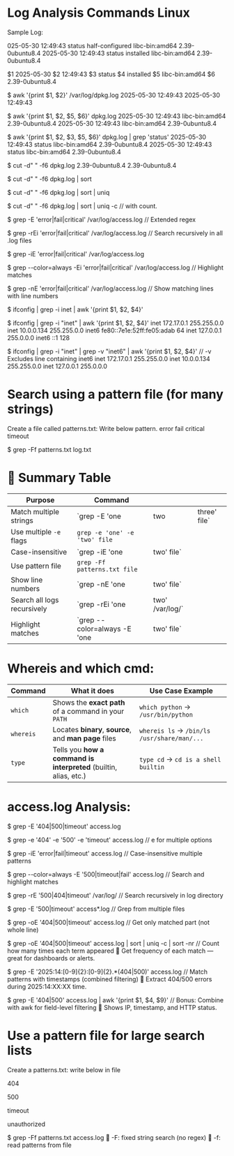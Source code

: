 # Log Analysis Commands Linux

Sample Log:

025-05-30 12:49:43 status half-configured libc-bin:amd64 2.39-0ubuntu8.4
2025-05-30 12:49:43 status installed libc-bin:amd64 2.39-0ubuntu8.4

$1 2025-05-30 
$2 12:49:43
$3 status
$4 installed
$5 libc-bin:amd64
$6 2.39-0ubuntu8.4

$ awk '{print $1, $2}' /var/log/dpkg.log
2025-05-30 12:49:43
2025-05-30 12:49:43

$ awk '{print $1, $2, $5, $6}' dpkg.log 
2025-05-30 12:49:43 libc-bin:amd64 2.39-0ubuntu8.4
2025-05-30 12:49:43 libc-bin:amd64 2.39-0ubuntu8.4

$ awk '{print $1, $2, $3, $5, $6}' dpkg.log | grep 'status'
2025-05-30 12:49:43 status libc-bin:amd64 2.39-0ubuntu8.4
2025-05-30 12:49:43 status libc-bin:amd64 2.39-0ubuntu8.4

$ cut -d" " -f6 dpkg.log 
2.39-0ubuntu8.4
2.39-0ubuntu8.4

$ cut -d" " -f6 dpkg.log | sort

$ cut -d" " -f6 dpkg.log | sort | uniq

$ cut -d" " -f6 dpkg.log | sort | uniq -c // with count.



$ grep -E 'error|fail|critical' /var/log/access.log      // Extended regex

$ grep -rEi 'error|fail|critical' /var/log/access.log    // Search recursively in all .log files

$ grep -iE 'error|fail|critical' /var/log/access.log

$ grep --color=always -Ei 'error|fail|critical' /var/log/access.log    //  Highlight matches

$ grep -nE 'error|fail|critical' /var/log/access.log    //  Show matching lines with line numbers

$ ifconfig | grep -i inet | awk '{print $1, $2, $4}'

$ ifconfig | grep -i "inet" | awk '{print $1, $2, $4}'
inet 172.17.0.1 255.255.0.0
inet 10.0.0.134 255.255.0.0
inet6 fe80::7e1e:52ff:fe05:adab 64
inet 127.0.0.1 255.0.0.0
inet6 ::1 128

$ ifconfig | grep -i "inet" | grep -v "inet6" | awk '{print $1, $2, $4}'   // -v Excludes line containing inet6
inet 172.17.0.1 255.255.0.0
inet 10.0.0.134 255.255.0.0
inet 127.0.0.1 255.0.0.0


# Search using a pattern file (for many strings)
Create a file called patterns.txt: Write below pattern.
error
fail
critical
timeout

$ grep -Ff patterns.txt log.txt

# 📌 Summary Table

| Purpose                     | Command                       |                  |               |
| --------------------------- | ----------------------------- | ---------------- | ------------- |
| Match multiple strings      | \`grep -E 'one                | two              | three' file\` |
| Use multiple `-e` flags     | `grep -e 'one' -e 'two' file` |                  |               |
| Case-insensitive            | \`grep -iE 'one               | two' file\`      |               |
| Use pattern file            | `grep -Ff patterns.txt file`  |                  |               |
| Show line numbers           | \`grep -nE 'one               | two' file\`      |               |
| Search all logs recursively | \`grep -rEi 'one              | two' /var/log/\` |               |
| Highlight matches           | \`grep --color=always -E 'one | two' file\`      |               |


# Whereis and which cmd:

| Command   | What it does                                                      | Use Case Example                            |
| --------- | ----------------------------------------------------------------- | ------------------------------------------- |
| `which`   | Shows the **exact path** of a command in your `PATH`              | `which python` → `/usr/bin/python`          |
| `whereis` | Locates **binary**, **source**, and **man page** files            | `whereis ls` → `/bin/ls /usr/share/man/...` |
| `type`    | Tells you **how a command is interpreted** (builtin, alias, etc.) | `type cd` → `cd is a shell builtin`         |



# access.log Analysis:

$ grep -E '404|500|timeout' access.log

$ grep -e '404' -e '500' -e 'timeout' access.log    // e for multiple options

$ grep -iE 'error|fail|timeout' access.log    //  Case-insensitive multiple patterns

$ grep --color=always -E '500|timeout|fail' access.log  // Search and highlight matches

$ grep -rE '500|404|timeout' /var/log/ // Search recursively in log directory

$ grep -E '500|timeout' access*.log // Grep from multiple files

$ grep -oE '404|500|timeout' access.log  // Get only matched part (not whole line)

$ grep -oE '404|500|timeout' access.log | sort | uniq -c | sort -nr   // Count how many times each term appeared 🔹 Get frequency of each match — great for dashboards or alerts.

$ grep -E '2025:14:[0-9]{2}:[0-9]{2}.*(404|500)' access.log    // Match patterns with timestamps (combined filtering) 🔹 Extract 404/500 errors during 2025:14:XX:XX time.

$ grep -E '404|500' access.log | awk '{print $1, $4, $9}'  // Bonus: Combine with awk for field-level filtering 🔹 Shows IP, timestamp, and HTTP status.

 
# Use a pattern file for large search lists
Create a patterns.txt: write below in file

  404
  
  500
  
  timeout
  
  unauthorized

$ grep -Ff patterns.txt access.log
🔹 -F: fixed string search (no regex)
🔹 -f: read patterns from file
  
